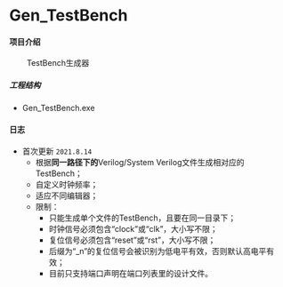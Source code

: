 # Gen_TestBench

#### 项目介绍
&#160; &#160; &#160; &#160; TestBench生成器

##### 工程结构

- Gen_TestBench.exe

#### 日志

* 首次更新 `2021.8.14`
    * 根据**同一路径下的**Verilog/System Verilog文件生成相对应的TestBench；
    * 自定义时钟频率；
    * 适应不同编辑器；
    * 限制：
        * 只能生成单个文件的TestBench，且要在同一目录下；
        * 时钟信号必须包含“clock”或“clk”，大小写不限；
        * 复位信号必须包含“reset”或“rst”，大小写不限；
        * 后缀为“_n”的复位信号会被识别为低电平有效，否则默认高电平有效；
        * 目前只支持端口声明在端口列表里的设计文件。
